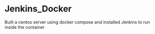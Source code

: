 # Jenkins_Docker
Built a centos server using docker compose and installed Jenkins to run inside the container

